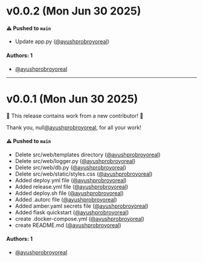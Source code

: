 # v0.0.2 (Mon Jun 30 2025)

#### ⚠️ Pushed to `main`

- Update app.py ([@ayushprobroyoreal](https://github.com/ayushprobroyoreal))

#### Authors: 1

- [@ayushprobroyoreal](https://github.com/ayushprobroyoreal)

---

# v0.0.1 (Mon Jun 30 2025)

:tada: This release contains work from a new contributor! :tada:

Thank you, null[@ayushprobroyoreal](https://github.com/ayushprobroyoreal), for all your work!

#### ⚠️ Pushed to `main`

- Delete src/web/templates directory ([@ayushprobroyoreal](https://github.com/ayushprobroyoreal))
- Delete src/web/logger.py ([@ayushprobroyoreal](https://github.com/ayushprobroyoreal))
- Delete src/web/db.py ([@ayushprobroyoreal](https://github.com/ayushprobroyoreal))
- Delete src/web/static/styles.css ([@ayushprobroyoreal](https://github.com/ayushprobroyoreal))
- Added deploy.yml file ([@ayushprobroyoreal](https://github.com/ayushprobroyoreal))
- Added release.yml file ([@ayushprobroyoreal](https://github.com/ayushprobroyoreal))
- Added deploy.sh file ([@ayushprobroyoreal](https://github.com/ayushprobroyoreal))
- Added .autorc file ([@ayushprobroyoreal](https://github.com/ayushprobroyoreal))
- Added amber.yaml secrets file ([@ayushprobroyoreal](https://github.com/ayushprobroyoreal))
- Added flask quickstart ([@ayushprobroyoreal](https://github.com/ayushprobroyoreal))
- create .docker-compose.yml ([@ayushprobroyoreal](https://github.com/ayushprobroyoreal))
- create README.md ([@ayushprobroyoreal](https://github.com/ayushprobroyoreal))

#### Authors: 1

- [@ayushprobroyoreal](https://github.com/ayushprobroyoreal)
